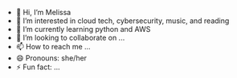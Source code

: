 - 👋 Hi, I’m Melissa 
- 👀 I’m interested in cloud tech, cybersecurity, music, and reading
- 🌱 I’m currently learning python and AWS
- 💞️ I’m looking to collaborate on ...
- 📫 How to reach me ...
- 😄 Pronouns: she/her
- ⚡ Fun fact: ...

<!---
SongOfFools/SongOfFools is a ✨ special ✨ repository because its `README.md` (this file) appears on your GitHub profile.
You can click the Preview link to take a look at your changes.
--->
